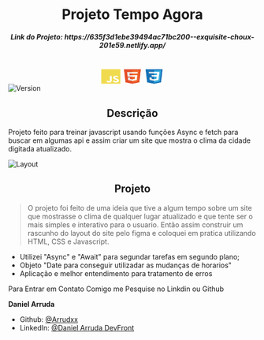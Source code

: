<h1 align="center">Projeto Tempo Agora</h1>
<h5 align="center">Link do Projeto: https://635f3d1ebe39494ac71bc200--exquisite-choux-201e59.netlify.app/</h5>
<div align="center"><br>
<img align="center" alt="Icon-Js" height="30" width="40" src="https://raw.githubusercontent.com/devicons/devicon/master/icons/javascript/javascript-plain.svg">
  <img align="center" alt="Icon-HTML" height="30" width="40" src="https://raw.githubusercontent.com/devicons/devicon/master/icons/html5/html5-original.svg">
  <img align="center" alt="Icon-CSS" height="30" width="40" src="https://raw.githubusercontent.com/devicons/devicon/master/icons/css3/css3-original.svg">
</div>


<img alt="Version" src="https://img.shields.io/badge/version-1.0-blue.svg?cacheSeconds=2592000" />

<h2 align="center">Descrição</h2>
  Projeto feito para treinar javascript usando funções Async e fetch para buscar em algumas api e assim criar um site que mostra o clima da cidade digitada 
  atualizado.
  
  <p>
    <img alt="Layout" src=https://i.ibb.co/vjJbVzj/tempo-Agora-part-1-1-Adobe-Express.gif" style="width: 200px; height: auto;"/>
  </p>

<h2 align="center">Projeto</h2>

> O projeto foi feito de uma ideia que tive a algum tempo sobre um site que mostrasse o clima de qualquer lugar atualizado e que tente ser o mais
simples e interativo para o usuario. Então assim construir um rascunho do layout do site pelo figma e coloquei em pratica utilizando HTML, CSS e 
Javascript.

- Utilizei "Async" e "Await" para segundar tarefas em segundo plano;
- Objeto "Date para conseguir utilizadar as mudanças de horarios"
- Aplicação e melhor entendimento para tratamento de erros


Para Entrar em Contato Comigo me Pesquise no Linkdin ou Github

**Daniel Arruda**

* Github: [@Arrudxx](https://github.com/Arrudxx)
* LinkedIn: [@Daniel Arruda DevFront](https://www.linkedin.com/in/daniel-arruda-devfront)
